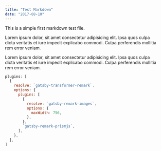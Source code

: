 ```yaml
---
title: "Test Markdown"
date: "2017-08-10"
---
```


This is a simple first markdown test file. 

Lorem ipsum dolor, sit amet consectetur adipisicing elit. Ipsa quos culpa dicta veritatis et iure impedit explicabo commodi. Culpa perferendis mollitia rem error veniam. 

Lorem ipsum dolor, sit amet consectetur adipisicing elit. Ipsa quos culpa dicta veritatis et iure impedit explicabo commodi. Culpa perferendis mollitia rem error veniam. 

```js
plugins: [
  {
    resolve: `gatsby-transformer-remark`,
    options: {
      plugins: [
        {
          resolve: `gatsby-remark-images`,
          options: {
            maxWidth: 756,
          },
        },
        `gatsby-remark-prismjs`,
      ],
    },
  },
]
```